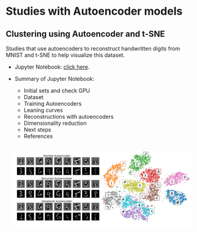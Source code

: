# Studies with Autoencoder models

## Clustering using Autoencoder and t-SNE

Studies that use autoencoders to reconstruct handwritten digits from MNIST and t-SNE to help visualize this dataset.

- Jupyter Notebook: <a href="Clustering using Autoencoder and t-SNE.ipynb">click here</a>.

- Summary of Jupyter Notebook:
  - Initial sets and check GPU
  - Dataset
  - Training Autoencoders
  - Leaning curves 
  - Reconstructions with autoencoders
  - Dimensionality reduction
  - Next steps
  - References


<br/>

<div style="text-align: center;">
  <img src="./imgs/merged_figs.png" height="89%" width="93%">  
</div>

<br/>